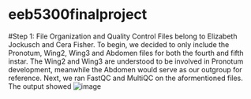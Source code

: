 # eeb5300finalproject
#Step 1: File Organization and Quality Control
Files belong to Elizabeth Jockusch and Cera Fisher. To begin, we decided to only include the Pronotum, Wing2, Wing3 and Abdomen files for both the fourth and fifth instar. The Wing2 and Wing3 are understood to be involved in Pronotum development, meanwhile the Abdomen would serve as our outgroup for reference. Next, we ran FastQC and MultiQC on the aformentioned files. The output showed ![image](https://user-images.githubusercontent.com/44265751/116928040-854dbb80-ac2a-11eb-81d3-981812b1d3db.png)


